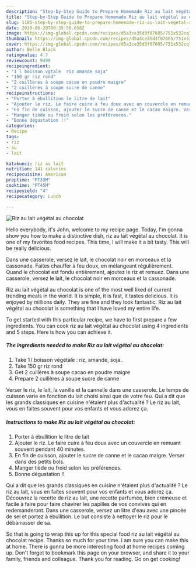 ```yaml
---
description: "Step-by-Step Guide to Prepare Homemade Riz au lait végétal au chocolat"
title: "Step-by-Step Guide to Prepare Homemade Riz au lait végétal au chocolat"
slug: 1185-step-by-step-guide-to-prepare-homemade-riz-au-lait-vegetal-au-chocolat
date: 2020-06-20T00:35:58.658Z
image: https://img-global.cpcdn.com/recipes/d5a3ce35d3f07605/751x532cq70/riz-au-lait-vegetal-au-chocolat-photo-principale-de-la-recette.jpg
thumbnail: https://img-global.cpcdn.com/recipes/d5a3ce35d3f07605/751x532cq70/riz-au-lait-vegetal-au-chocolat-photo-principale-de-la-recette.jpg
cover: https://img-global.cpcdn.com/recipes/d5a3ce35d3f07605/751x532cq70/riz-au-lait-vegetal-au-chocolat-photo-principale-de-la-recette.jpg
author: Belle Black
ratingvalue: 4.7
reviewcount: 9499
recipeingredient:
- "1 l boisson vgtale  riz amande soja"
- "150 gr riz rond"
- "2 cuillères à soupe cacao en poudre maigre"
- "2 cuillères à soupe sucre de canne"
recipeinstructions:
- "Porter à ébullition le litre de lait"
- "Ajouter le riz. Le faire cuire à feu doux avec un couvercle en remuant souvent pendant 40 minutes."
- "En fin de cuisson, ajouter le sucre de canne et le cacao maigre. Verser dans des petits bols."
- "Manger tiède ou froid selon les préférences."
- "Bonne dégustation !!"
categories:
- Recipe
tags:
- riz
- au
- lait

katakunci: riz au lait 
nutrition: 141 calories
recipecuisine: American
preptime: "PT33M"
cooktime: "PT45M"
recipeyield: "4"
recipecategory: Lunch

---
```



![Riz au lait végétal au chocolat](https://img-global.cpcdn.com/recipes/d5a3ce35d3f07605/751x532cq70/riz-au-lait-vegetal-au-chocolat-photo-principale-de-la-recette.jpg)

Hello everybody, it's John, welcome to my recipe page. Today, I'm gonna show you how to make a distinctive dish, riz au lait végétal au chocolat. It is one of my favorites food recipes. This time, I will make it a bit tasty. This will be really delicious.

Dans une casserole, versez le lait, le chocolat noir en morceaux et la cassonade. Faites chauffer à feu doux, en mélangeant régulièrement. Quand le chocolat est fondu entièrement, ajoutez le riz et remuez. Dans une casserole, versez le lait, le chocolat noir en morceaux et la cassonade.

Riz au lait végétal au chocolat is one of the most well liked of current trending meals in the world. It is simple, it is fast, it tastes delicious. It is enjoyed by millions daily. They are fine and they look fantastic. Riz au lait végétal au chocolat is something that I have loved my entire life.


To get started with this particular recipe, we have to first prepare a few ingredients. You can cook riz au lait végétal au chocolat using 4 ingredients and 5 steps. Here is how you can achieve it.

<!--inarticleads1-->

##### The ingredients needed to make Riz au lait végétal au chocolat:

1. Take 1 l boisson végétale : riz, amande, soja..
1. Take 150 gr riz rond
1. Get 2 cuillères à soupe cacao en poudre maigre
1. Prepare 2 cuillères à soupe sucre de canne


Verser le riz, le lait, la vanille et la cannelle dans une casserole. Le temps de cuisson varie en fonction du lait choisi ainsi que de votre feu. Qui a dit que les grands classiques en cuisine n&#39;étaient plus d&#39;actualité ? Le riz au lait, vous en faites souvent pour vos enfants et vous adorez ça. 

<!--inarticleads2-->

##### Instructions to make Riz au lait végétal au chocolat:

1. Porter à ébullition le litre de lait
1. Ajouter le riz. Le faire cuire à feu doux avec un couvercle en remuant souvent pendant 40 minutes.
1. En fin de cuisson, ajouter le sucre de canne et le cacao maigre. Verser dans des petits bols.
1. Manger tiède ou froid selon les préférences.
1. Bonne dégustation !!


Qui a dit que les grands classiques en cuisine n&#39;étaient plus d&#39;actualité ? Le riz au lait, vous en faites souvent pour vos enfants et vous adorez ça. Découvrez la recette de riz au lait, une recette parfumée, bien crémeuse et facile à faire pour faire chavirer les papilles de vos convives qui en redemanderont. Dans une casserole, versez un litre d&#39;eau avec une pincée de sel et portez à ébullition. Le but consiste à nettoyer le riz pour le débarrasser de sa. 

So that is going to wrap this up for this special food riz au lait végétal au chocolat recipe. Thanks so much for your time. I am sure you can make this at home. There is gonna be more interesting food at home recipes coming up. Don't forget to bookmark this page on your browser, and share it to your family, friends and colleague. Thank you for reading. Go on get cooking!
